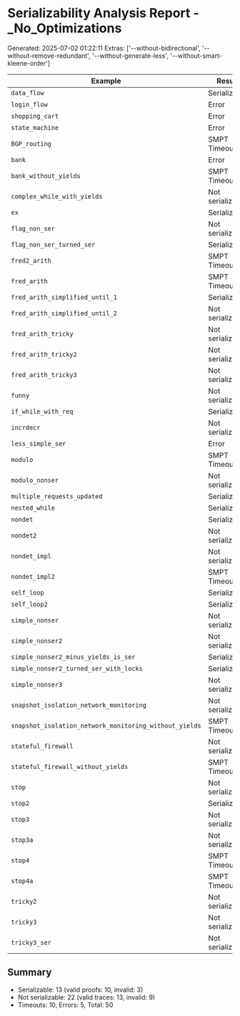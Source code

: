 # Serializability Analysis Report - _No_Optimizations
Generated: 2025-07-02 01:22:11
Extras: ['--without-bidirectional', '--without-remove-redundant', '--without-generate-less', '--without-smart-kleene-order']

|Example|Result|CPU(s)|Valid?|
|--|--|--|--|
| `data_flow` |Serializable|4.55|✅|
| `login_flow` |Error|2.29|N/A|
| `shopping_cart` |Error|2.45|N/A|
| `state_machine` |Error|2.32|N/A|
| `BGP_routing` |SMPT Timeout|0.00|N/A|
| `bank` |Error|42.24|N/A|
| `bank_without_yields` |SMPT Timeout|0.00|N/A|
| `complex_while_with_yields` |Not serializable|36.37|N/A|
| `ex` |Serializable|2.73|❌|
| `flag_non_ser` |Not serializable|32.47|N/A|
| `flag_non_ser_turned_ser` |Serializable|2.40|✅|
| `fred2_arith` |SMPT Timeout|0.00|N/A|
| `fred_arith` |SMPT Timeout|0.00|N/A|
| `fred_arith_simplified_until_1` |Serializable|15.85|✅|
| `fred_arith_simplified_until_2` |Not serializable|34.38|N/A|
| `fred_arith_tricky` |Not serializable|24.92|✅|
| `fred_arith_tricky2` |Not serializable|4.26|✅|
| `fred_arith_tricky3` |Not serializable|5.52|✅|
| `funny` |Not serializable|3.51|✅|
| `if_while_with_req` |Serializable|3.00|✅|
| `incrdecr` |Not serializable|34.68|N/A|
| `less_simple_ser` |Error|3.32|N/A|
| `modulo` |SMPT Timeout|0.00|N/A|
| `modulo_nonser` |Not serializable|47.33|✅|
| `multiple_requests_updated` |Serializable|8.44|✅|
| `nested_while` |Serializable|2.79|✅|
| `nondet` |Serializable|4.57|❌|
| `nondet2` |Not serializable|4.33|✅|
| `nondet_impl` |Not serializable|3.91|✅|
| `nondet_impl2` |SMPT Timeout|0.00|N/A|
| `self_loop` |Serializable|2.99|✅|
| `self_loop2` |Serializable|3.74|✅|
| `simple_nonser` |Not serializable|3.48|✅|
| `simple_nonser2` |Not serializable|2.83|✅|
| `simple_nonser2_minus_yields_is_ser` |Serializable|2.61|✅|
| `simple_nonser2_turned_ser_with_locks` |Serializable|3.38|❌|
| `simple_nonser3` |Not serializable|3.27|✅|
| `snapshot_isolation_network_monitoring` |Not serializable|15.55|✅|
| `snapshot_isolation_network_monitoring_without_yields` |SMPT Timeout|0.00|N/A|
| `stateful_firewall` |Not serializable|13.15|✅|
| `stateful_firewall_without_yields` |SMPT Timeout|0.00|N/A|
| `stop` |Not serializable|34.72|N/A|
| `stop2` |Serializable|40.87|✅|
| `stop3` |Not serializable|6.14|✅|
| `stop3a` |Not serializable|35.21|N/A|
| `stop4` |SMPT Timeout|0.00|N/A|
| `stop4a` |SMPT Timeout|0.00|N/A|
| `tricky2` |Not serializable|42.62|N/A|
| `tricky3` |Not serializable|49.66|N/A|
| `tricky3_ser` |Not serializable|59.43|N/A|

## Summary
- Serializable: 13 (valid proofs: 10, invalid: 3)
- Not serializable: 22 (valid traces: 13, invalid: 9)
- Timeouts: 10, Errors: 5, Total: 50
